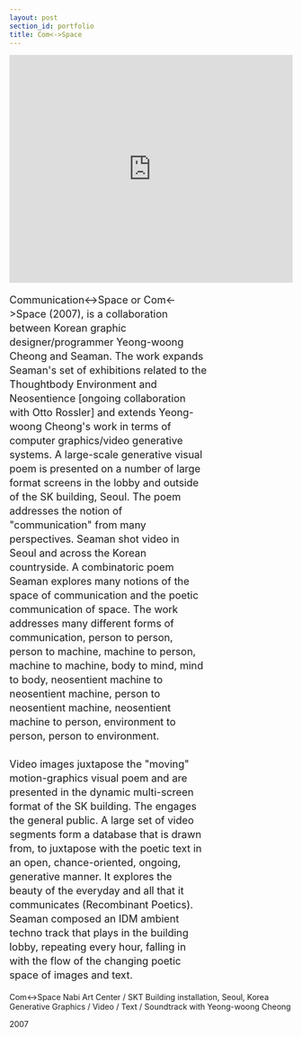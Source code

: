 ```yaml
---
layout: post
section_id: portfolio
title: Com<->Space
---
```

<div class="full">
    <div class="row">
        <div class="large-12 large-centered columns">
        <iframe src="https://vimeo.com/showcase/6968648/embed" width="720" height="405" allowfullscreen frameborder="0"></iframe>
        </div>
    </div>
    <div class="Text_works" style="padding-right: 30%">
    <p style="line-height:25px; font-size: 18px">
    Communication<->Space or Com<->Space (2007), is a collaboration between Korean graphic designer/programmer Yeong-woong Cheong and Seaman. The work expands Seaman's set of exhibitions related to the Thoughtbody Environment and Neosentience [ongoing collaboration with Otto Rossler] and extends Yeong-woong Cheong's work in terms of computer graphics/video generative systems. A large-scale generative visual poem is presented on a number of large format screens in the lobby and outside of the SK building, Seoul. The poem addresses the notion of "communication" from many perspectives. Seaman shot video in Seoul and across the Korean countryside. A combinatoric poem Seaman explores many notions of the space of communication and the poetic communication of space. The work addresses many different forms of communication, person to person, person to machine, machine to person, machine to machine, body to mind, mind to body, neosentient machine to neosentient machine, person to neosentient machine, neosentient machine to person, environment to person, person to environment.
<br><br>
Video images juxtapose the "moving" motion-graphics visual poem and are presented in the dynamic multi-screen format of the SK building. The engages the general public. A large set of video segments form a database that is drawn from, to juxtapose with the poetic text in an open, chance-oriented, ongoing, generative manner. It explores the beauty of the everyday and all that it communicates (Recombinant Poetics). Seaman composed an IDM ambient techno track that plays in the building lobby, repeating every hour, falling in with the flow of the changing poetic space of images and text.
</p>
    </div>
</div>

Com<->Space
Nabi Art Center / SKT Building installation, Seoul, Korea
Generative Graphics / Video / Text / Soundtrack
with Yeong-woong Cheong

2007 

